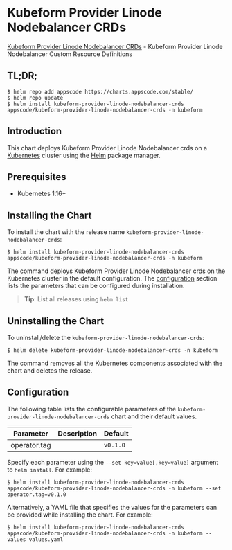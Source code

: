 # Kubeform Provider Linode Nodebalancer CRDs

[Kubeform Provider Linode Nodebalancer CRDs](https://github.com/kubeform) - Kubeform Provider Linode Nodebalancer Custom Resource Definitions

## TL;DR;

```console
$ helm repo add appscode https://charts.appscode.com/stable/
$ helm repo update
$ helm install kubeform-provider-linode-nodebalancer-crds appscode/kubeform-provider-linode-nodebalancer-crds -n kubeform
```

## Introduction

This chart deploys Kubeform Provider Linode Nodebalancer crds on a [Kubernetes](http://kubernetes.io) cluster using the [Helm](https://helm.sh) package manager.

## Prerequisites

- Kubernetes 1.16+

## Installing the Chart

To install the chart with the release name `kubeform-provider-linode-nodebalancer-crds`:

```console
$ helm install kubeform-provider-linode-nodebalancer-crds appscode/kubeform-provider-linode-nodebalancer-crds -n kubeform
```

The command deploys Kubeform Provider Linode Nodebalancer crds on the Kubernetes cluster in the default configuration. The [configuration](#configuration) section lists the parameters that can be configured during installation.

> **Tip**: List all releases using `helm list`

## Uninstalling the Chart

To uninstall/delete the `kubeform-provider-linode-nodebalancer-crds`:

```console
$ helm delete kubeform-provider-linode-nodebalancer-crds -n kubeform
```

The command removes all the Kubernetes components associated with the chart and deletes the release.

## Configuration

The following table lists the configurable parameters of the `kubeform-provider-linode-nodebalancer-crds` chart and their default values.

|  Parameter   | Description | Default  |
|--------------|-------------|----------|
| operator.tag |             | `v0.1.0` |


Specify each parameter using the `--set key=value[,key=value]` argument to `helm install`. For example:

```console
$ helm install kubeform-provider-linode-nodebalancer-crds appscode/kubeform-provider-linode-nodebalancer-crds -n kubeform --set operator.tag=v0.1.0
```

Alternatively, a YAML file that specifies the values for the parameters can be provided while
installing the chart. For example:

```console
$ helm install kubeform-provider-linode-nodebalancer-crds appscode/kubeform-provider-linode-nodebalancer-crds -n kubeform --values values.yaml
```
